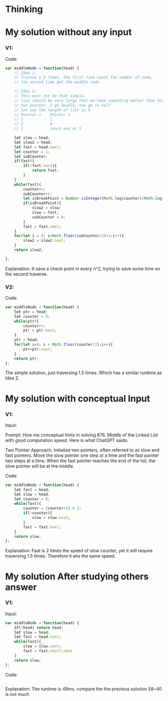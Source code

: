 # Thinking

# My solution without any input


### V1:
Code:
```js
var middleNode = function(head) {
    // Idea 1:
    // Travese 1.5 times, the first time count the number of node,
    // the second time get the middle node

    // Idea 2:
    // This must not be that simple,
    // list should be very large that we need something better than O(n).
    // two pointer, 1 go double, one go in half
    // let say the length of list is 5
    // Pointer 1    Pointer 2
    // 1            1
    // 2            4
    // 3            reach end at 5

    let slow = head;
    let slow2 = head;
    let fast = head.next;
    let counter = 1;
    let subCounter;
    if(fast){
        if(!fast.next){
            return fast;
        }
    }
    while(fast){
        counter++;
        subCounter++;
        let isBreakPoint = Number.isInteger(Math.log(counter)/Math.log(2));
        if(isBreakPoint){
            slow2 = slow;
            slow = fast;
            subCounter = 0;
        }
        fast = fast.next;
    }
    for(let i = 0; i<Math.floor(subCounter/2)+1;i++){
        slow2 = slow2.next;
    }
    return slow2;

};
```
Explanation:
It save a check point in every n^2, trying to save some time on the second traverse.
### V2:
Code:
```js
var middleNode = function(head) {
    let ptr = head;
    let counter = 0;
    while(ptr){
        counter++;
        ptr = ptr.next;
    }
    ptr = head;
    for(let i=0; i < Math.floor(counter/2);i++){
        ptr=ptr.next;
    }
    return ptr;
};
```
The simple solution, just traversing 1.5 times. Which has a similar runtime as Idea 2.
# My solution with conceptual Input

### V1: 
Input:

Prompt: Hive me conceptual  hints in solving 876. Middle of the Linked List with good computation speed.
Here is what ChatGPT saids:

Two Pointer Approach:
Initialize two pointers, often referred to as slow and fast pointers.
Move the slow pointer one step at a time and the fast pointer two steps at a time.
When the fast pointer reaches the end of the list, the slow pointer will be at the middle.

Code:
```js
var middleNode = function(head) {
    let fast = head;
    let slow = head;
    let counter = 0;
    while(fast){
        counter = (counter+1) % 2;
        if(!counter){
            slow = slow.next;
        }
        fast = fast.next;
    }
    return slow;
};
```
Explanation:
Fast is 2 times the speed of slow counter, yet it still require traversing 1.5 times. Therefore it ahs the same speed.

# My solution After studying others answer

### V1: 
Input:
```js
var middleNode = function(head) {
    if(!head) return head;
    let slow = head;
    let fast = head.next;
    while(fast){
        slow = slow.next;
        fast = fast.next?.next
    }
    return slow;
};
```
Code:
```js

```
Explanation:
The runtime is 49ms, compare the the previous solution 58~40 is not much
